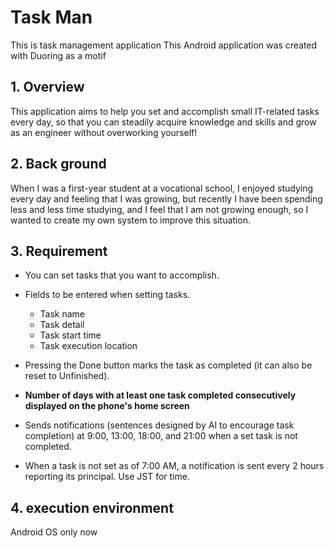# Task Man

This is task management application
This Android application was created with Duoring as a motif

## 1. Overview

This application aims to help you set and accomplish small IT-related tasks every day, so that you can steadily acquire knowledge and skills and grow as an engineer without overworking yourself!

## 2. Back ground

When I was a first-year student at a vocational school, I enjoyed studying every day and feeling that I was growing, but recently I have been spending less and less time studying, and I feel that I am not growing enough, so I wanted to create my own system to improve this situation.

## 3. Requirement

- You can set tasks that you want to accomplish.
- Fields to be entered when setting tasks.

  - Task name
  - Task detail
  - Task start time
  - Task execution location

- Pressing the Done button marks the task as completed (it can also be reset to Unfinished).
- **Number of days with at least one task completed consecutively displayed on the phone's home screen**
- Sends notifications (sentences designed by AI to encourage task completion) at 9:00, 13:00, 18:00, and 21:00 when a set task is not completed.
- When a task is not set as of 7:00 AM, a notification is sent every 2 hours reporting its principal.
  Use JST for time.

## 4. execution environment

Android OS only now
